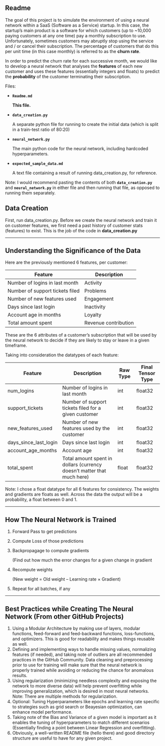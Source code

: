 

## Readme

The goal of this project is to simulate the environment of using a neural network within a SaaS (Software as a Service) startup. In this case, the startup’s main product is a software for which customers (up to ~10,000 paying customers at any one time) pay a monthly subscription to use. Unfortunately, sometimes customers may abruptly stop using the service and / or cancel their subscription. The percentage of customers that do this per unit time (in this case monthly) is referred to as the **churn rate**.

In order to predict the churn rate for each successive month, we would like to develop a neural network that analyses the **features** of each new customer and uses these features (essentially integers and floats) to predict the **probability** of the customer terminating their subscription.

Files:

- **`Readme.md`**
    
    **This file.**
    
- **`data_creation.py`**
    
    A separate python file for running to create the initial data (which is split in a train-test ratio of 80:20)
    
- **`neural_network.py`**
    
    The main python code for the neural network, including hardcoded hyperparameters.
    
- **`expected_sample_data.md`**
    
    A text file containing a result of running data_creation.py, for reference.
    

Note: I would recommend pasting the contents of both **`data_creation.py`** and **`neural_network.py`** in either file and then running that file, as opposed to running them separately.


## Data Creation

First, run data_creation.py. Before we create the neural network and train it on customer features, we first need a past history of customer stats (features) to exist. This is the job of the code in **data_creation.py**

---

## Understanding the Significance of the Data

Here are the previously mentioned 6 features, per customer:

| **Feature** | **Description** |
| --- | --- |
| Number of logins in last month | Activity |
| Number of support tickets filed | Problems |
| Number of new features used | Engagement |
| Days since last login | Inactivity |
| Account age in months | Loyalty |
| Total amount spent | Revenue contribution |

These are the 6 attributes of a customer’s subscription that will be used by the neural network to decide if they are likely to stay or leave in a given timeframe.

Taking into consideration the datatypes of each feature:

| Feature | Description | Raw Type | Final Tensor Type |
| --- | --- | --- | --- |
| num_logins | Number of logins in last month | int | float32 |
| support_tickets | Number of support tickets filed for a given customer | int | float32 |
| new_features_used | Number of new features used by the customer | int | float32 |
| days_since_last_login | Days since last login | int | float32 |
| account_age_months | Account age | int | float32 |
| total_spent | Total amount spent in dollars (currency doesn’t matter that much here) | float | float32 |

Note: I chose a float datatype for all 6 features for consistency. The weights and gradients are floats as well. Across the data the output will be a probability, a float between 0 and 1.

---

## How The Neural Network is Trained

1. Forward Pass to get predictions
2. Compute Loss of those predictions
3. Backpropagage to compute gradients 
    
    (Find out how much the error changes for a given change in gradient
    
4. Recompute weights 
    
    (New weight = Old weight – Learning rate × Gradient)
    
5. Repeat for all batches, if any

---

## Best Practices while Creating The Neural Network (From other GitHub Projects)

1. Using a Modular Architecture by making use of layers, modular functions, feed-forward and feed-backward functions, loss-functions, and optimizers. This is good for readability and makes things reusable as well.
2. Defining and implementing ways to handle missing values, normalizing features (if needed), and taking note of outliers are all recommended practices in the GitHub Community. Data cleaning and preprocessing prior to use for training will make sure that the neural network is properly trained while avoiding or reducing the chance for anomalous results.
3. Using regularization (minimizing needless complexity and exposing the network to more diverse data) will help prevent overfitting while improving generalization, which is desired in most neural networks. Note: There are multiple methods for regularization.
4. Optional: Tuning Hyperparameters like epochs and learning rate specific to strategies such as grid search or Beayesian optimization, can enhance model performance.
5. Taking note of the Bias and Variance of a given model is important as it enables the tuning of hyperparameters to match different scenarios (Essentially finding a point between Linear Regression and overfitting).
6. Obviously, a well-written README file (hello there) and good directory structure are useful to have for any given project.
